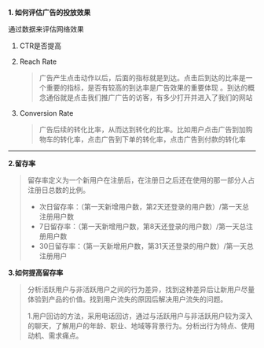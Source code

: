 **1. 如何评估广告的投放效果**

通过数据来评估网络效果

1. CTR是否提高

2. Reach Rate 

   > 广告产生点击动作以后，后面的指标就是到达。点击后到达的比率是一个重要的指标，是否有较高的到达率是广告效果的重要体现 。到达的概念通俗就是点击我们推广广告的访客，有多少打开并进入了我们的网站

3. Conversion Rate

   > 广告后续的转化比率，从而达到转化的比率。比如用户点击广告到加购物车的转化率，点击广告到下单的转化率，点击广告到付款的转化率



****

**2.留存率**

> 留存率定义为一个新用户在注册后，在注册日之后还在使用的那一部分人占注册日总数的比例。
>
> - 次日留存率：（第一天新增用户数，第2天还登录的用户数）/第一天总注册用户数
> - 7日留存率：（第一天新增用户数，第8天还登录的用户数）/第一天总注册用户数
> - 30日留存率：（第一天新增用户数，第31天还登录的用户数）/第一天总注册用户

**3.如何提高留存率**

> 分析活跃用户与非活跃用户之间的行为差异，找到这种差异后让新用户尽量体验到产品的价值。找到用户流失的原因后解决用户流失的问题。
>
> 1.用户回访的方法，采用电话回访，通过与活跃用户与非活跃用户较为深入的聊天，了解用户的年龄、职业、地域等背景行为。分析出行为特点、使用动机、需求痛点。

